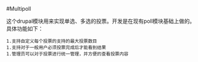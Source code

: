 #Multipoll

这个drupal模块用来实现单选、多选的投票。开发是在现有poll模块基础上做的。
具体功能如下：

	1.支持自定义每个投票的支持的最大投票数目
	1.支持对于一般用户必须投票完成后才能看到结果
	1.管理员可以对于投票进行统一管理，并方便的查看投票内容
